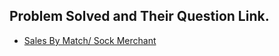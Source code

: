 ## Problem Solved and Their Question Link.

- [Sales By Match/ Sock Merchant](https://www.hackerrank.com/challenges/sock-merchant/problem)
